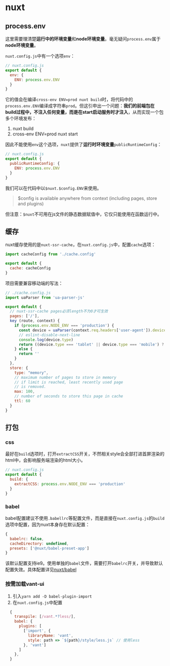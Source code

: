 # nuxt

## process.env

这里需要理清楚**运行中的环境变量**和**node环境变量**。毫无疑问`process.env`属于**node环境变量**。

`nuxt.config.js`中有一个选项`env`：

``` js
// nuxt.config.js
export default {
  env: {
    ENV: process.env.ENV
  }
}
```

它的值会在编译`cross-env ENV=prod nuxt build`时，将代码中的`process.env.ENV`编译成字符串`prod`。但这引申出一个问题：**我们的前端包在build过程中，不注入任何变量，而是在start启动服务时才注入**，从而实现一个包多个环境发布：

1. nuxt build
2. cross-env ENV=prod nuxt start

因此不能使用`env`这个选项，`nuxt`提供了**运行时环境变量**`publicRuntimeConfig`：

``` js
// nuxt.config.js
export default {
  publicRuntimeConfig: {
    ENV: process.env.ENV
  }
}
```

我们可以在代码中以`$nuxt.$config.ENV`来使用。

> $config is available anywhere from context (including pages, store and plugins)

但注意：`$nuxt`不可用在js文件的静态数据赋值中，它仅只能使用在函数运行中。

## 缓存

nuxt缓存使用的是`nuxt-ssr-cache`，在`nuxt.config.js`中，配置`cache`选项：

``` js
import cacheConfig from './cache.config'

export default {
  cache: cacheConfig
}
```

项目需要兼容移动端的写法：

``` js
// ./cache.config.js
import uaParser from 'ua-parser-js'

export default {
  // nuxt-ssr-cache pages必须length不为0才可生效
  pages: ['/'],
  key (route, context) {
    if (process.env.NODE_ENV === 'production') {
      const device = uaParser(context.req.headers['user-agent']).device
      // eslint-disable-next-line
      console.log(device.type)
      return ((device.type === 'tablet' || device.type === 'mobile') ? 'mobile' : 'pc') + route
    } else {
      return ''
    }
  },
  store: {
    type: "memory",
    // maximum number of pages to store in memory
    // if limit is reached, least recently used page
    // is removed.
    max: 100,
    // number of seconds to store this page in cache
    ttl: 60
  }
}
```

## 打包

### css

最好在`build`选项时，打开`extractCSS`开关，不然相关style会全部打进首屏渲染的html中，会影响服务端渲染的html大小。

``` js
// nuxt.config.js
export default {
  build: {
    extractCSS: process.env.NODE_ENV === 'production'
  }
}
```

### babel

babel配置建议不使用`.babellrc`等配置文件，而是直接在`nuxt.config.js`的`build`选项中配置，因为nuxt本身存在默认配置：

``` js
{
  babelrc: false,
  cacheDirectory: undefined,
  presets: ['@nuxt/babel-preset-app']
}
```

该默认配置支持ie9。使用单独的`babel`文件，需要打开`babelrc`开关，并导致默认配置失效。具体配置详见[nuxt/babel](https://zh.nuxtjs.org/docs/2.x/configuration-glossary/configuration-build#babel)

### 按需加载vant-ui

1. 引入`yarn add -D babel-plugin-import`
2. 在`nuxt.config.js`中配置

  ``` js
    {
      transpile: [/vant.*?less/],
      babel: {
        plugins: [
          ['import', {
            libraryName: 'vant',
            style: path => `${path}/style/less.js` // 使用less
          }, 'vant']
        ]
      },
    }
  ```
